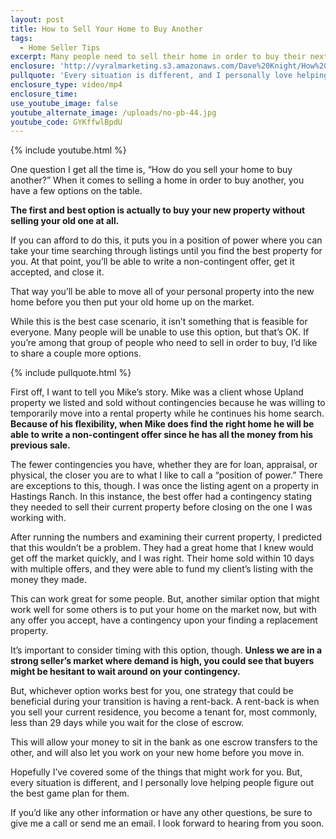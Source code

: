 ```yaml
---
layout: post
title: How to Sell Your Home to Buy Another
tags:
  - Home Seller Tips
excerpt: Many people need to sell their home in order to buy their next one. Here are several strategies you can use to put yourself in a position of power.
enclosure: 'http://vyralmarketing.s3.amazonaws.com/Dave%20Knight/How%20to%20Sell%20Your%20Home%20to%20Buy%20Another.mp4'
pullquote: 'Every situation is different, and I personally love helping people figure out the best game plan for them.'
enclosure_type: video/mp4
enclosure_time:
use_youtube_image: false
youtube_alternate_image: /uploads/no-pb-44.jpg
youtube_code: GYKffwlBpdU
---
```



{% include youtube.html %}

One question I get all the time is, “How do you sell your home to buy another?” When it comes to selling a home in order to buy another, you have a few options on the table.

**The first and best option is actually to buy your new property without selling your old one at all.**

If you can afford to do this, it puts you in a position of power where you can take your time searching through listings until you find the best property for you. At that point, you’ll be able to write a non-contingent offer, get it accepted, and close it.

That way you’ll be able to move all of your personal property into the new home before you then put your old home up on the market.

While this is the best case scenario, it isn’t something that is feasible for everyone. Many people will be unable to use this option, but that’s OK. If you’re among that group of people who need to sell in order to buy, I’d like to share a couple more options.

{% include pullquote.html %}

First off, I want to tell you Mike’s story. Mike was a client whose Upland property we listed and sold without contingencies because he was willing to temporarily move into a rental property while he continues his home search. **Because of his flexibility, when Mike does find the right home he will be able to write a non-contingent offer since he has all the money from his previous sale.**

The fewer contingencies you have, whether they are for loan, appraisal, or physical, the closer you are to what I like to call a “position of power.” There are exceptions to this, though. I was once the listing agent on a property in Hastings Ranch. In this instance, the best offer had a contingency stating they needed to sell their current property before closing on the one I was working with.

After running the numbers and examining their current property, I predicted that this wouldn’t be a problem. They had a great home that I knew would get off the market quickly, and I was right. Their home sold within 10 days with multiple offers, and they were able to fund my client’s listing with the money they made.

This can work great for some people. But, another similar option that might work well for some others is to put your home on the market now, but with any offer you accept, have a contingency upon your finding a replacement property.

It’s important to consider timing with this option, though. **Unless we are in a strong seller’s market where demand is high, you could see that buyers might be hesitant to wait around on your contingency.**

But, whichever option works best for you, one strategy that could be beneficial during your transition is having a rent-back. A rent-back is when you sell your current residence, you become a tenant for, most commonly, less than 29 days while you wait for the close of escrow.

This will allow your money to sit in the bank as one escrow transfers to the other, and will also let you work on your new home before you move in.

Hopefully I’ve covered some of the things that might work for you. But, every situation is different, and I personally love helping people figure out the best game plan for them.

If you’d like any other information or have any other questions, be sure to give me a call or send me an email. I look forward to hearing from you soon.